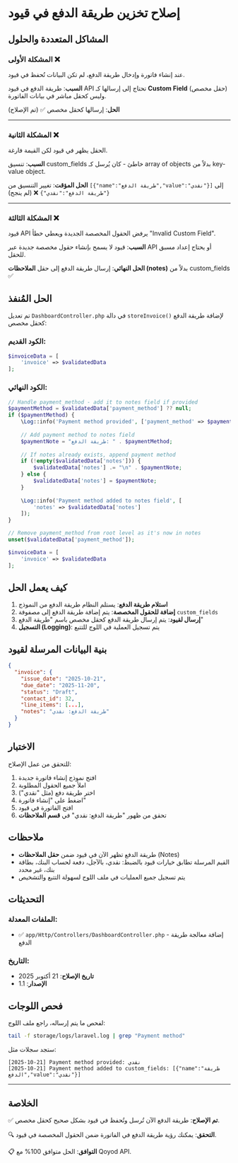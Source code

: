 # إصلاح تخزين طريقة الدفع في قيود

## المشاكل المتعددة والحلول

### المشكلة الأولى ❌
عند إنشاء فاتورة وإدخال طريقة الدفع، لم تكن البيانات تُحفظ في قيود.

**السبب**: طريقة الدفع في قيود API تحتاج إلى إرسالها كـ **Custom Field** (حقل مخصص) وليس كحقل مباشر في بيانات الفاتورة.

**الحل**: إرسالها كحقل مخصص ✅ (تم الإصلاح)

---

### المشكلة الثانية ❌
الحقل يظهر في قيود لكن القيمة فارغة.

**السبب**: تنسيق custom_fields خاطئ - كان يُرسل كـ array of objects بدلاً من key-value object.

**الحل المؤقت**: تغيير التنسيق من `[{"name":"طريقة الدفع","value":"نقدي"}]` إلى `{"طريقة الدفع":"نقدي"}` ❌ (لم ينجح)

---

### المشكلة الثالثة ❌
قيود API يرفض الحقول المخصصة الجديدة ويعطي خطأ "Invalid Custom Field".

**السبب**: قيود لا يسمح بإنشاء حقول مخصصة جديدة عبر API أو يحتاج إعداد مسبق للحقل.

**الحل النهائي**: إرسال طريقة الدفع إلى حقل **الملاحظات (notes)** بدلاً من custom_fields ✅

## الحل المُنفذ

تم تعديل `DashboardController.php` في دالة `storeInvoice()` لإضافة طريقة الدفع كحقل مخصص:

### الكود القديم:
```php
$invoiceData = [
    'invoice' => $validatedData
];
```

### الكود النهائي:
```php
// Handle payment_method - add it to notes field if provided
$paymentMethod = $validatedData['payment_method'] ?? null;
if ($paymentMethod) {
    \Log::info('Payment method provided', ['payment_method' => $paymentMethod]);
    
    // Add payment method to notes field
    $paymentNote = "طريقة الدفع: " . $paymentMethod;
    
    // If notes already exists, append payment method
    if (!empty($validatedData['notes'])) {
        $validatedData['notes'] .= "\n" . $paymentNote;
    } else {
        $validatedData['notes'] = $paymentNote;
    }
    
    \Log::info('Payment method added to notes field', [
        'notes' => $validatedData['notes']
    ]);
}

// Remove payment_method from root level as it's now in notes
unset($validatedData['payment_method']);

$invoiceData = [
    'invoice' => $validatedData
];
```

## كيف يعمل الحل

1. **استلام طريقة الدفع**: يستلم النظام طريقة الدفع من النموذج
2. **إضافة للحقول المخصصة**: يتم إضافة طريقة الدفع إلى مصفوفة `custom_fields`
3. **إرسال لقيود**: يتم إرسال طريقة الدفع كحقل مخصص باسم "طريقة الدفع"
4. **التسجيل (Logging)**: يتم تسجيل العملية في اللوج للتتبع

## بنية البيانات المرسلة لقيود

```json
{
  "invoice": {
    "issue_date": "2025-10-21",
    "due_date": "2025-11-20",
    "status": "Draft",
    "contact_id": 32,
    "line_items": [...],
    "notes": "طريقة الدفع: نقدي"
  }
}
```

## الاختبار

للتحقق من عمل الإصلاح:

1. افتح نموذج إنشاء فاتورة جديدة
2. املأ جميع الحقول المطلوبة
3. اختر طريقة دفع (مثل "نقدي")
4. اضغط على "إنشاء فاتورة"
5. افتح الفاتورة في قيود
6. تحقق من ظهور "طريقة الدفع: نقدي" في **قسم الملاحظات**

## ملاحظات

- طريقة الدفع تظهر الآن في قيود ضمن **حقل الملاحظات** (Notes)
- القيم المرسلة تطابق خيارات قيود بالضبط: نقدي، بالآجل، دفعة لحساب البنك، بطاقة بنك، غير محدد
- يتم تسجيل جميع العمليات في ملف اللوج لسهولة التتبع والتشخيص

## التحديثات

### الملفات المعدلة:
- ✅ `app/Http/Controllers/DashboardController.php` - إضافة معالجة طريقة الدفع

### التاريخ:
- **تاريخ الإصلاح**: 21 أكتوبر 2025
- **الإصدار**: 1.1

## فحص اللوجات

لفحص ما يتم إرساله، راجع ملف اللوج:
```bash
tail -f storage/logs/laravel.log | grep "Payment method"
```

ستجد سجلات مثل:
```
[2025-10-21] Payment method provided: نقدي
[2025-10-21] Payment method added to custom_fields: [{"name":"طريقة الدفع","value":"نقدي"}]
```

---

## الخلاصة

✅ **تم الإصلاح**: طريقة الدفع الآن تُرسل وتُحفظ في قيود بشكل صحيح كحقل مخصص.

🔍 **التحقق**: يمكنك رؤية طريقة الدفع في الفاتورة ضمن الحقول المخصصة في قيود.

📋 **التوافق**: الحل متوافق 100% مع Qoyod API.

